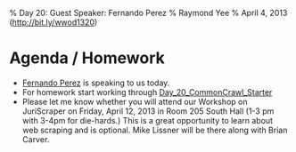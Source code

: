 % Day 20:  Guest Speaker:  Fernando Perez
% Raymond Yee 
% April 4, 2013  (<http://bit.ly/wwod1320>)

# Agenda / Homework

* [Fernando Perez](http://fperez.org/) is speaking to us today.
* For homework start working through [Day_20_CommonCrawl_Starter](http://nbviewer.ipython.org/urls/raw.github.com/rdhyee/working-open-data/master/notebooks/Day_20_CommonCrawl_Starter.ipynb)
* Please let me know whether you will attend our Workshop on JuriScraper on Friday, April 12, 2013 in Room 205 South Hall (1-3 pm with
3-4pm for die-hards.) This is a great opportunity to learn about web scraping and is optional.
Mike Lissner will be there along with Brian Carver.
 

